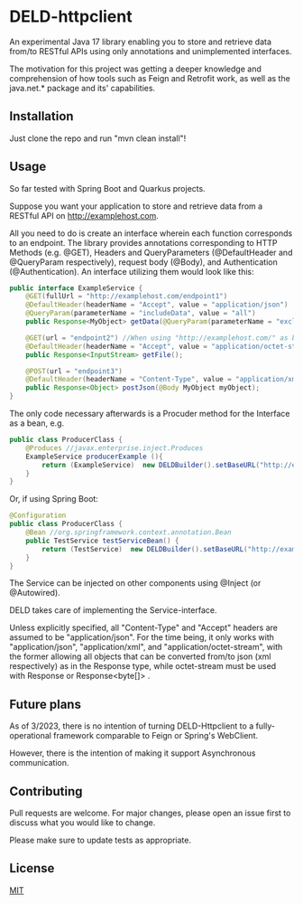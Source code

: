 # DELD-httpclient

An experimental Java 17 library enabling you to store and retrieve data from/to RESTful APIs using only 
annotations and unimplemented interfaces.

The motivation for this project was getting a deeper knowledge and comprehension of how tools such as Feign and Retrofit work, 
as well as the java.net.* package and its' capabilities. 


## Installation
Just clone the repo and run "mvn clean install"!



## Usage
So far tested with Spring Boot and Quarkus projects. 

Suppose you want your application to store and retrieve data from a RESTful API on http://examplehost.com.

All you need to do is create an interface wherein each function corresponds to an endpoint. 
The library provides annotations corresponding to HTTP Methods (e.g. @GET), Headers and QueryParameters
(@DefaultHeader and @QueryParam respectively), request body (@Body), and Authentication (@Authentication). 
An interface utilizing them would look like this: 

```java
public interface ExampleService {
    @GET(fullUrl = "http://examplehost.com/endpoint1") 
    @DefaultHeader(headerName = "Accept", value = "application/json")
    @QueryParam(parameterName = "includeData", value = "all")
    public Response<MyObject> getData(@QueryParam(parameterName = "excludeData") String toBeExcluded);

    @GET(url = "endpoint2") //When using "http://examplehost.com/" as baseURL
    @DefaultHeader(headerName = "Accept", value = "application/octet-stream")  
    public Response<InputStream> getFile(); 

    @POST(url = "endpoint3")
    @DefaultHeader(headerName = "Content-Type", value = "application/xml")
    public Response<Object> postJson(@Body MyObject myObject); 
}
```

The only code necessary afterwards is a Procuder method for the Interface as a bean, e.g.

```java
public class ProducerClass {
    @Produces //javax.enterprise.inject.Produces
    ExampleService producerExample (){
        return (ExampleService)  new DELDBuilder().setBaseURL("http://examplehost.com/").forService(ExampleService.class);
    }
}

```
Or, if using Spring Boot: 

```java
@Configuration
public class ProducerClass {
    @Bean //org.springframework.context.annotation.Bean
    public TestService testServiceBean() {
        return (TestService)  new DELDBuilder().setBaseURL("http://examplehost.com/").forService(TestService.class);
    }
}
```

The Service can be injected on other components using @Inject (or @Autowired).

DELD takes care of implementing the Service-interface.

Unless explicitly specified, all "Content-Type" and "Accept" headers are assumed to be "application/json". 
For the time being, it only works with "application/json", "application/xml", and "application/octet-stream", 
with the former allowing all objects that can be converted from/to json (xml respectively) as in the Response type, 
while octet-stream must be used with Response<InputStream>  or Response<byte[]> . 


## Future plans
As of 3/2023, there is no intention of turning DELD-Httpclient to a fully-operational framework
comparable to Feign or Spring's WebClient. 

However, there is the intention of making it support Asynchronous communication.


## Contributing

Pull requests are welcome. For major changes, please open an issue first
to discuss what you would like to change.

Please make sure to update tests as appropriate.

## License

[MIT](https://choosealicense.com/licenses/mit/)